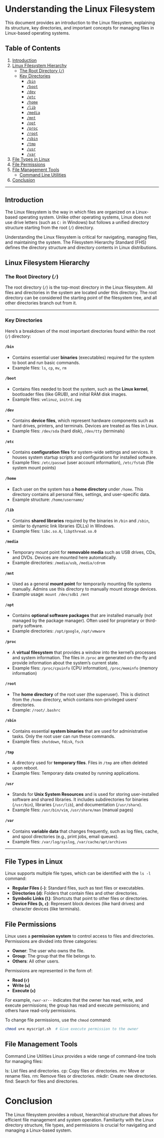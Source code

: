 # Understanding the Linux Filesystem

This document provides an introduction to the Linux filesystem, explaining its structure, key directories, and important concepts for managing files in Linux-based operating systems.

## Table of Contents
1. [Introduction](#introduction)
2. [Linux Filesystem Hierarchy](#linux-filesystem-hierarchy)
   - [The Root Directory (`/`)](#the-root-directory)
   - [Key Directories](#key-directories)
     - [`/bin`](#bin)
     - [`/boot`](#boot)
     - [`/dev`](#dev)
     - [`/etc`](#etc)
     - [`/home`](#home)
     - [`/lib`](#lib)
     - [`/media`](#media)
     - [`/mnt`](#mnt)
     - [`/opt`](#opt)
     - [`/proc`](#proc)
     - [`/root`](#root)
     - [`/sbin`](#sbin)
     - [`/tmp`](#tmp)
     - [`/usr`](#usr)
     - [`/var`](#var)
3. [File Types in Linux](#file-types-in-linux)
4. [File Permissions](#file-permissions)
5. [File Management Tools](#file-management-tools)
   - [Command Line Utilities](#command-line-utilities)
6. [Conclusion](#conclusion)

---

## Introduction

The Linux filesystem is the way in which files are organized on a Linux-based operating system. Unlike other operating systems, Linux does not use drive letters (such as `C:` in Windows) but follows a unified directory structure starting from the root (`/`) directory.

Understanding the Linux filesystem is critical for navigating, managing files, and maintaining the system. The Filesystem Hierarchy Standard (FHS) defines the directory structure and directory contents in Linux distributions.

## Linux Filesystem Hierarchy

### The Root Directory (`/`)

The root directory (`/`) is the top-most directory in the Linux filesystem. All files and directories in the system are located under this directory. The root directory can be considered the starting point of the filesystem tree, and all other directories branch out from it.

---

### Key Directories

Here’s a breakdown of the most important directories found within the root (`/`) directory:

#### `/bin`
- Contains essential user **binaries** (executables) required for the system to boot and run basic commands.
- Example files: `ls`, `cp`, `mv`, `rm`

#### `/boot`
- Contains files needed to boot the system, such as the **Linux kernel**, bootloader files (like GRUB), and initial RAM disk images.
- Example files: `vmlinuz`, `initrd.img`

#### `/dev`
- Contains **device files**, which represent hardware components such as hard drives, printers, and terminals. Devices are treated as files in Linux.
- Example files: `/dev/sda` (hard disk), `/dev/tty` (terminals)

#### `/etc`
- Contains **configuration files** for system-wide settings and services. It houses system startup scripts and configurations for installed software.
- Example files: `/etc/passwd` (user account information), `/etc/fstab` (file system mount points)

#### `/home`
- Each user on the system has a **home directory** under `/home`. This directory contains all personal files, settings, and user-specific data.
- Example structure: `/home/username/`

#### `/lib`
- Contains **shared libraries** required by the binaries in `/bin` and `/sbin`, similar to dynamic link libraries (DLLs) in Windows.
- Example files: `libc.so.6`, `libpthread.so.0`

#### `/media`
- Temporary mount point for **removable media** such as USB drives, CDs, and DVDs. Devices are mounted here automatically.
- Example directories: `/media/usb`, `/media/cdrom`

#### `/mnt`
- Used as a general **mount point** for temporarily mounting file systems manually. Admins use this directory to manually mount storage devices.
- Example usage: `mount /dev/sdb1 /mnt`

#### `/opt`
- Contains **optional software packages** that are installed manually (not managed by the package manager). Often used for proprietary or third-party software.
- Example directories: `/opt/google`, `/opt/vmware`

#### `/proc`
- A **virtual filesystem** that provides a window into the kernel’s processes and system information. The files in `/proc` are generated on-the-fly and provide information about the system’s current state.
- Example files: `/proc/cpuinfo` (CPU information), `/proc/meminfo` (memory information)

#### `/root`
- The **home directory** of the root user (the superuser). This is distinct from the `/home` directory, which contains non-privileged users’ directories.
- Example: `/root/.bashrc`

#### `/sbin`
- Contains essential **system binaries** that are used for administrative tasks. Only the root user can run these commands.
- Example files: `shutdown`, `fdisk`, `fsck`

#### `/tmp`
- A directory used for **temporary files**. Files in `/tmp` are often deleted upon reboot.
- Example files: Temporary data created by running applications.

#### `/usr`
- Stands for **Unix System Resources** and is used for storing user-installed software and shared libraries. It includes subdirectories for binaries (`/usr/bin`), libraries (`/usr/lib`), and documentation (`/usr/share`).
- Example files: `/usr/bin/vim`, `/usr/share/man` (manual pages)

#### `/var`
- Contains **variable data** that changes frequently, such as log files, cache, and spool directories (e.g., print jobs, email queues).
- Example files: `/var/log/syslog`, `/var/cache/apt/archives`

---

## File Types in Linux

Linux supports multiple file types, which can be identified with the `ls -l` command:
- **Regular Files (`-`)**: Standard files, such as text files or executables.
- **Directories (`d`)**: Folders that contain files and other directories.
- **Symbolic Links (`l`)**: Shortcuts that point to other files or directories.
- **Device Files (`b`, `c`)**: Represent block devices (like hard drives) and character devices (like terminals).

## File Permissions

Linux uses a **permission system** to control access to files and directories. Permissions are divided into three categories:
- **Owner**: The user who owns the file.
- **Group**: The group that the file belongs to.
- **Others**: All other users.

Permissions are represented in the form of:
- **Read (`r`)**
- **Write (`w`)**
- **Execute (`x`)**

For example, `rwxr-xr--` indicates that the owner has read, write, and execute permissions; the group has read and execute permissions; and others have read-only permissions.

To change file permissions, use the `chmod` command:
```bash
chmod u+x myscript.sh  # Give execute permission to the owner
```

## File Management Tools

Command Line Utilities
Linux provides a wide range of command-line tools for managing files:

ls: List files and directories.
cp: Copy files or directories.
mv: Move or rename files.
rm: Remove files or directories.
mkdir: Create new directories.
find: Search for files and directories.


# Conclusion

The Linux filesystem provides a robust, hierarchical structure that allows for efficient file management and system operation. Familiarity with the Linux directory structure, file types, and permissions is crucial for navigating and managing a Linux-based system.